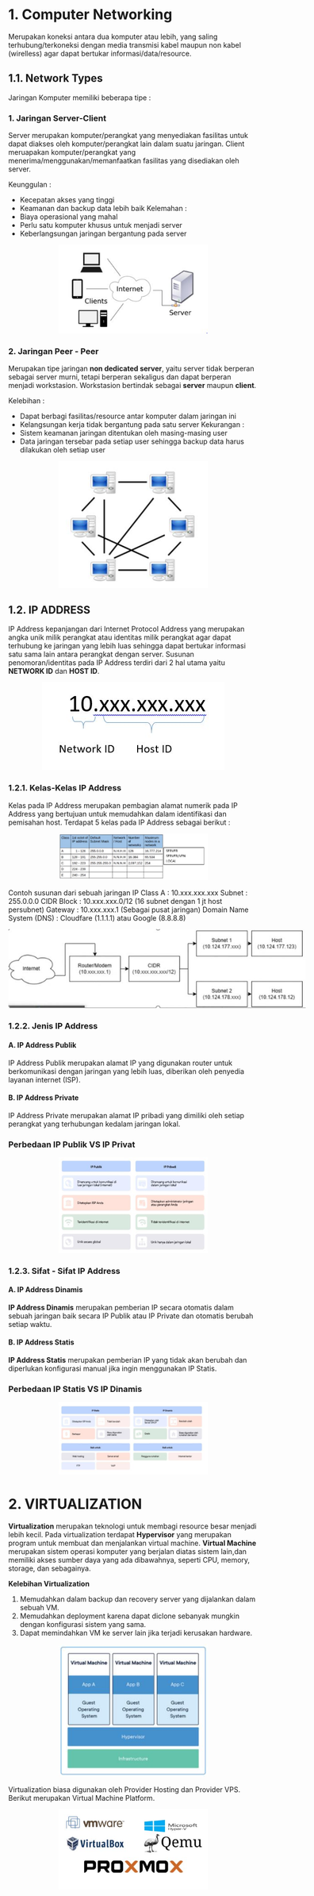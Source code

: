 # **1. Computer Networking**
Merupakan koneksi antara dua komputer atau lebih, yang saling terhubung/terkoneksi dengan media transmisi kabel maupun non kabel (wirelless) agar dapat bertukar informasi/data/resource.

## **1.1. Network Types**
Jaringan Komputer memiliki beberapa tipe :
### **1. Jaringan Server-Client**

Server merupakan komputer/perangkat yang menyediakan fasilitas untuk dapat diakses oleh komputer/perangkat lain dalam suatu jaringan.
Client meruapakan komputer/perangkat yang menerima/menggunakan/memanfaatkan fasilitas yang disediakan oleh server.

Keunggulan : 
- Kecepatan akses yang tinggi
- Keamanan dan backup data lebih baik
Kelemahan : 
- Biaya operasional yang mahal
- Perlu satu komputer khusus untuk menjadi server
- Keberlangsungan jaringan bergantung pada server

<p align="center">
<img src="../assets/image/2. Computing Network & VM/1. Client-Server.JPG" alt="Alt text" title="Client - Server" style="display: inline-block; margin: 0 auto;  max-width: 300px ">
</p>

### **2. Jaringan Peer - Peer**

Merupakan tipe jaringan **non dedicated server**, yaitu server tidak berperan sebagai server murni, tetapi berperan sekaligus dan dapat berperan menjadi workstasion. Workstasion bertindak sebagai **server** maupun **client**.

Kelebihan : 
- Dapat berbagi fasilitas/resource antar komputer dalam jaringan ini
- Kelangsungan kerja tidak bergantung pada satu server
Kekurangan :
- Sistem keamanan jaringan ditentukan oleh masing-masing user
- Data jaringan tersebar pada setiap user sehingga backup data harus dilakukan oleh setiap user

<p align="center">
<img src="../assets/image/2. Computing Network & VM/2. Peer - Peer.JPG" alt="Alt text" title="Client - Server" style="display: inline-block; margin: 0 auto;  max-width: 300px ">
</p>

## **1.2. IP ADDRESS**
IP Address kepanjangan dari Internet Protocol Address yang merupakan angka unik milik perangkat atau identitas milik perangkat agar dapat terhubung ke jaringan yang lebih luas sehingga dapat bertukar informasi satu sama lain antara perangkat dengan server. Susunan penomoran/identitas pada IP Address terdiri dari 2 hal utama yaitu **NETWORK ID** dan **HOST ID**. 

<p align="center">
<img src="../assets/image/2. Computing Network & VM/7. IP Mask.JPG" alt="Alt text" title="Client - Server" style="display: inline-block; margin: 0 auto; max-width: 400px " >
</p>

### **1.2.1. Kelas-Kelas IP Address**

Kelas pada IP Address merupakan pembagian alamat numerik pada IP Address yang bertujuan untuk memudahkan dalam identifikasi dan pemisahan host. 
Terdapat 5 kelas pada IP Address sebagai berikut :

<p align="center">
<img src="../assets/image/2. Computing Network & VM/5. Kelas IP Address.JPG" alt="Alt text" title="Client - Server" style="display: inline-block; margin: 0 auto; max-width: 300px " >
</p>

Contoh susunan dari sebuah jaringan
IP Class A : 10.xxx.xxx.xxx
Subnet : 255.0.0.0
CIDR Block : 10.xxx.xxx.0/12 (16 subnet dengan 1 jt host persubnet)
Gateway : 10.xxx.xxx.1 (Sebagai pusat jaringan)
Domain Name System (DNS) : Cloudfare (1.1.1.1) atau Google (8.8.8.8)

<p align="center">
<img src="../assets/image/2. Computing Network & VM/6. CIDR.JPG" alt="Alt text" title="Client - Server" style="display: inline-block; margin: 0 auto; max-width: 600px " >
</p>


### **1.2.2. Jenis IP Address**


#### **A. IP Address Publik**

IP Address Publik merupakan alamat IP yang digunakan router untuk berkomunikasi dengan jaringan yang lebih luas, diberikan oleh penyedia layanan internet (ISP).

#### **B. IP Address Private**
IP Address Private merupakan alamat IP pribadi yang dimiliki oleh setiap perangkat yang terhubungan kedalam jaringan lokal.

### **Perbedaan IP Publik VS IP Privat**

<p align="center">
<img src="../assets/image/2. Computing Network & VM/3. IP Publik vs IP Privat.JPG" alt="Alt text" title="Client - Server" style="display: inline-block; margin: 0 auto; max-width: 300px " >
</p>

### **1.2.3. Sifat - Sifat IP Address**

#### **A. IP Address Dinamis**

**IP Address Dinamis** merupakan pemberian IP secara otomatis dalam sebuah jaringan baik secara IP Publik atau IP Private dan otomatis berubah setiap waktu.

#### **B. IP Address Statis**

**IP Address Statis** merupakan pemberian IP yang tidak akan berubah dan diperlukan konfigurasi manual jika ingin menggunakan IP Statis.

### **Perbedaan IP Statis VS IP Dinamis**

<p align="center">
<img src="../assets/image/2. Computing Network & VM/4. IP Statis vs IP Publik.JPG" alt="Alt text" title="Client - Server" style="display: inline-block; margin: 0 auto; max-width: 300px " >
</p>

# **2. VIRTUALIZATION**
**Virtualization** merupakan teknologi untuk membagi resource besar menjadi lebih kecil. Pada virtualization terdapat **Hypervisor** yang merupakan program untuk membuat dan menjalankan virtual machine. **Virtual Machine** merupakan sistem operasi komputer yang berjalan diatas sistem lain,dan memiliki akses sumber daya yang ada dibawahnya, seperti CPU, memory, storage, dan sebagainya.

**Kelebihan Virtualization**
1. Memudahkan dalam backup dan recovery server yang dijalankan dalam sebuah VM.
2. Memudahkan deployment karena dapat diclone sebanyak mungkin dengan konfigurasi sistem yang sama.
3. Dapat memindahkan VM ke server lain jika terjadi kerusakan hardware.
   
<p align="center">
<img src="../assets/image/2. Computing Network & VM/8. Virtualization Imagine.JPG" alt="Alt text" title="Client - Server" style="display: inline-block; margin: 0 auto; max-width: 300px " >
</p>   

Virtualization biasa digunakan oleh Provider Hosting dan Provider VPS. Berikut merupakan Virtual Machine Platform.

<p align="center">
<img src="../assets/image/2. Computing Network & VM/9. Platform VM.JPG" alt="Alt text" title="Client - Server" style="display: inline-block; margin: 0 auto; max-width: 300px " >
</p>  


